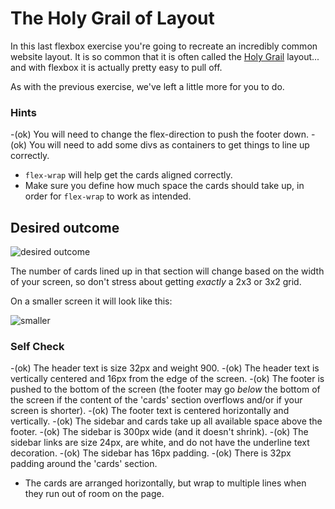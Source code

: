 # The Holy Grail of Layout

In this last flexbox exercise you're going to recreate an incredibly common website layout. It is so common that it is often called the [Holy Grail](https://www.google.com/search?q=holy+grail+layout&tbm=isch&sclient=img) layout... and with flexbox it is actually pretty easy to pull off.

As with the previous exercise, we've left a little more for you to do.

### Hints
-(ok) You will need to change the flex-direction to push the footer down.
-(ok) You will need to add some divs as containers to get things to line up correctly.
- `flex-wrap` will help get the cards aligned correctly.
-  Make sure you define how much space the cards should take up, in order for `flex-wrap` to work as intended.

## Desired outcome

![desired outcome](./desired-outcome.png)

The number of cards lined up in that section will change based on the width of your screen, so don't stress about getting _exactly_ a 2x3 or 3x2 grid.

On a smaller screen it will look like this:

![smaller](./desired-outcome-smaller.png)

### Self Check
-(ok) The header text is size 32px and weight 900.
-(ok) The header text is vertically centered and 16px from the edge of the screen.
-(ok) The footer is pushed to the bottom of the screen (the footer may go _below_ the bottom of the screen if the content of the 'cards' section overflows and/or if your screen is shorter).
-(ok) The footer text is centered horizontally and vertically.
-(ok) The sidebar and cards take up all available space above the footer.
-(ok) The sidebar is 300px wide (and it doesn't shrink).
-(ok) The sidebar links are size 24px, are white, and do not have the underline text decoration.
-(ok) The sidebar has 16px padding.
-(ok) There is 32px padding around the 'cards' section.
- The cards are arranged horizontally, but wrap to multiple lines when they run out of room on the page.

